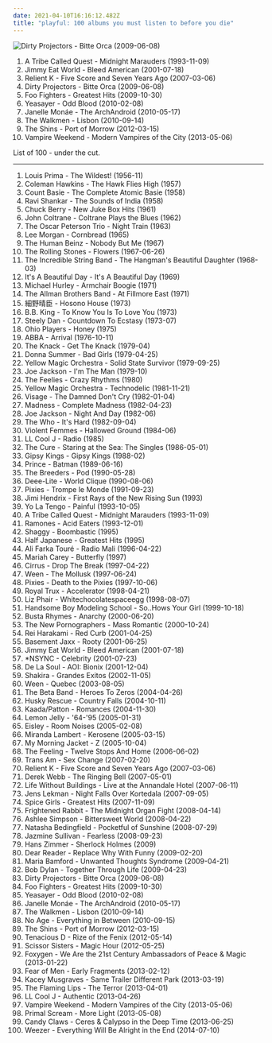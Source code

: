 ```yaml
---
date: 2021-04-10T16:16:12.482Z
title: "playful: 100 albums you must listen to before you die"
---
```

![Dirty Projectors - Bitte Orca (2009-06-08)](http://coverartarchive.org/release/5a5b5fe2-0898-3026-afb7-378fb8373752/8131494180-500.jpg "Dirty Projectors - Bitte Orca (2009-06-08)")
<ol class="albums">
<li data-cover="http://coverartarchive.org/release/0adceade-cc01-498f-a46f-0121c6802d8c/4969333235-500.jpg" data-tags="hip-hop" role="button">A Tribe Called Quest - Midnight Marauders (1993-11-09)</li>
<li data-cover="http://coverartarchive.org/release/d475a4fe-ef67-4bc9-9eef-1f2150964c1d/5572153535-500.jpg" data-tags="alternative rock, rock, emo" role="button">Jimmy Eat World - Bleed American (2001-07-18)</li>
<li data-cover="http://coverartarchive.org/release/8786d6f0-2b86-4c8b-b755-91ae537d2095/25368596465-500.jpg" data-tags="christian rock" role="button">Relient K - Five Score and Seven Years Ago (2007-03-06)</li>
<li data-cover="http://coverartarchive.org/release/5a5b5fe2-0898-3026-afb7-378fb8373752/8131494180-500.jpg" data-tags="experimental, indie rock, freak folk" role="button">Dirty Projectors - Bitte Orca (2009-06-08)</li>
<li data-cover="http://coverartarchive.org/release/cd535e76-4821-4738-a1fc-bd835c6ff6bd/1941029803-500.jpg" data-tags="rock, alternative rock" role="button">Foo Fighters - Greatest Hits (2009-10-30)</li>
<li data-cover="http://coverartarchive.org/release/8d2dca48-73cb-3739-a6e8-abdca9538134/8303197337-500.jpg" data-tags="indie" role="button">Yeasayer - Odd Blood (2010-02-08)</li>
<li data-cover="http://coverartarchive.org/release/14ae1a9c-9e8e-3ae5-87f2-3bf68b9feefd/8899038012-500.jpg" data-tags="soul, funk" role="button">Janelle Monáe - The ArchAndroid (2010-05-17)</li>
<li data-cover="https://img.discogs.com/Jo8CRxFlAMEOp8bUNyB3xl161bU=/fit-in/600x597/filters:strip_icc():format(jpeg):mode_rgb():quality(90)/discogs-images/R-2494214-1292538591.jpeg.jpg" data-tags="indie rock" role="button">The Walkmen - Lisbon (2010-09-14)</li>
<li data-cover="http://coverartarchive.org/release/a2512426-89d9-45a5-98e0-90f7ad468d0d/7978546038-500.jpg" data-tags="indie rock" role="button">The Shins - Port of Morrow (2012-03-15)</li>
<li data-cover="http://coverartarchive.org/release/35a7ea89-605b-466e-a5c5-1726f56f980f/4265527988-500.jpg" data-tags="indie rock" role="button">Vampire Weekend - Modern Vampires of the City (2013-05-06)</li>
</ol>
List of 100 - under the cut.
<!-- more -->

_________________

<ol class="albums">
<li data-cover="https://via.placeholder.com/450" data-tags="jazz, 50s" role="button">
Louis Prima - The Wildest! (1956-11)
</li>
<li data-cover="http://coverartarchive.org/release/7b16497d-19ca-40a6-a446-5609237bc3c0/2851714875-500.jpg" data-tags="jazz" role="button">
Coleman Hawkins - The Hawk Flies High (1957)
</li>
<li data-cover="http://coverartarchive.org/release/b5ce6304-bcc8-4ede-b457-47759af3420c/2595490692-500.jpg" data-tags="jazz, big band" role="button">
Count Basie - The Complete Atomic Basie (1958)
</li>
<li data-cover="http://coverartarchive.org/release/8415536b-cc0f-46b5-bfd4-95f87ec0b7ca/20559607098-500.jpg" data-tags="sitar, raga" role="button">
Ravi Shankar - The Sounds of India (1958)
</li>
<li data-cover="http://coverartarchive.org/release/c3091591-a9b8-4be6-885f-76e15d630d73/8017634615-500.jpg" data-tags="energetic, cheerful, playful, rollicking, rambunctious" role="button">
Chuck Berry - New Juke Box Hits (1961)
</li>
<li data-cover="http://coverartarchive.org/release/1916e7f2-27aa-4c33-9ef0-a309412ec448/24186609258-500.jpg" data-tags="jazz" role="button">
John Coltrane - Coltrane Plays the Blues (1962)
</li>
<li data-cover="http://coverartarchive.org/release/61ffc81b-5ff8-492e-bec2-1efc8de357c6/14455314213-500.jpg" data-tags="jazz" role="button">
The Oscar Peterson Trio - Night Train (1963)
</li>
<li data-cover="http://coverartarchive.org/release/8fa5c438-5611-4cae-8523-057572f0f23b/24779251123-500.jpg" data-tags="jazz" role="button">
Lee Morgan - Cornbread (1965)
</li>
<li data-cover="https://img.discogs.com/8m_-6lygdnEbzCgx3KESBloy5hE=/fit-in/472x468/filters:strip_icc():format(jpeg):mode_rgb():quality(90)/discogs-images/R-2387817-1281102047.jpeg.jpg" data-tags="60s, psychedelic" role="button">
The Human Beinz - Nobody But Me (1967)
</li>
<li data-cover="http://coverartarchive.org/release/e53265c1-7e75-4c3b-908a-6c684cc4f338/6701550123-500.jpg" data-tags="classic rock, rock, 60s" role="button">
The Rolling Stones - Flowers (1967-06-26)
</li>
<li data-cover="http://coverartarchive.org/release/7019a733-495d-43a3-b756-c3bfb0f26169/9088400014-500.jpg" data-tags="folk" role="button">
The Incredible String Band - The Hangman's Beautiful Daughter (1968-03)
</li>
<li data-cover="https://img.discogs.com/nFJWJ3tXfKbb_rhqV0pSiTPMtgY=/fit-in/600x604/filters:strip_icc():format(jpeg):mode_rgb():quality(90)/discogs-images/R-839258-1275482207.jpeg.jpg" data-tags="classic rock" role="button">
It's A Beautiful Day - It's A Beautiful Day (1969)
</li>
<li data-cover="https://img.discogs.com/TQAThz03NUlqod0hiCz8n183I3Y=/fit-in/600x527/filters:strip_icc():format(jpeg):mode_rgb():quality(90)/discogs-images/R-11907291-1524510312-2932.jpeg.jpg" data-tags="mantric acoustic" role="button">
Michael Hurley - Armchair Boogie (1971)
</li>
<li data-cover="https://img.discogs.com/0zDuTKnrcTP4DZ41g2wyT66hL8s=/fit-in/600x594/filters:strip_icc():format(jpeg):mode_rgb():quality(90)/discogs-images/R-8993834-1552836282-5556.jpeg.jpg" data-tags="classic rock, southern rock, blues, live, rock, 70s" role="button">
The Allman Brothers Band - At Fillmore East (1971)
</li>
<li data-cover="http://coverartarchive.org/release/4ddaa5db-e0ee-42cd-aa66-074b784a87d6/28179567770-500.jpg" data-tags="folk rock" role="button">
細野晴臣 - Hosono House (1973)
</li>
<li data-cover="https://img.discogs.com/KvznAeiMRkq-tihesKqtEcS2cAQ=/fit-in/350x350/filters:strip_icc():format(jpeg):mode_rgb():quality(90)/discogs-images/R-2566260-1290780860.jpeg.jpg" data-tags="blues, energetic, searching, reflective, organic, confident, earnest, bittersweet, yearning, playful, partying, memphis blues, celebratory, modern electric blues, refined, theatrical, tgif, boisterous, soul-blues, self-conscious, regional blues, bbk, brc blues band, brc blues band karlsruhe, blues rock club radio karlsruhe, walter buddy freter, lautfm bluesclub, wwwlautfmbluesclub, walter mojo freter, allbout guitar lessons - blues workshops karlsruhe, blues rock radio germany deutschland" role="button">
B.B. King - To Know You Is To Love You (1973)
</li>
<li data-cover="https://img.discogs.com/7idxMRMZmdYjVlxrITv-ynxh6yE=/fit-in/600x600/filters:strip_icc():format(jpeg):mode_rgb():quality(90)/discogs-images/R-10686817-1546367036-5135.jpeg.jpg" data-tags="70s" role="button">
Steely Dan - Countdown To Ecstasy (1973-07)
</li>
<li data-cover="http://coverartarchive.org/release/38ed61bb-9d92-441c-a683-eb129abeef78/24023912663-500.jpg" data-tags="funk" role="button">
Ohio Players - Honey (1975)
</li>
<li data-cover="http://coverartarchive.org/release/f2e7464f-d63b-426b-9a11-6c12c3b5bb84/18748080001-500.jpg" data-tags="pop, 70s" role="button">
ABBA - Arrival (1976-10-11)
</li>
<li data-cover="http://coverartarchive.org/release/489e7f56-d73e-3772-9229-c45375da5e5b/7506671171-500.jpg" data-tags="classic rock" role="button">
The Knack - Get The Knack (1979-04)
</li>
<li data-cover="http://coverartarchive.org/release/1fbb654a-e585-4f9c-acc6-97675008c6e7/19879260317-500.jpg" data-tags="disco" role="button">
Donna Summer - Bad Girls (1979-04-25)
</li>
<li data-cover="https://img.discogs.com/j6lL67-kEAC5BVdZf2bL8n9PYK4=/fit-in/200x200/filters:strip_icc():format(jpeg):mode_rgb():quality(90)/discogs-images/R-130980-001.jpg.jpg" data-tags="electronic, 70s, japanese" role="button">
Yellow Magic Orchestra - Solid State Survivor (1979-09-25)
</li>
<li data-cover="https://img.discogs.com/SnnzFkiJIg8WU9G03tkhAV_1WVA=/fit-in/600x600/filters:strip_icc():format(jpeg):mode_rgb():quality(90)/discogs-images/R-548142-1378185250-6959.jpeg.jpg" data-tags="new wave" role="button">
Joe Jackson - I'm The Man (1979-10)
</li>
<li data-cover="https://img.discogs.com/RMYzpYyIA6AOBZdbg7xWl2gJlIM=/fit-in/600x600/filters:strip_icc():format(jpeg):mode_rgb():quality(90)/discogs-images/R-379639-1419989010-9809.jpeg.jpg" data-tags="jangle pop, post-punk, new wave" role="button">
The Feelies - Crazy Rhythms (1980)
</li>
<li data-cover="http://coverartarchive.org/release/3362f43d-0bf2-32e8-9926-537b68b6194f/11058985627-500.jpg" data-tags="electronic, japanese, ymo" role="button">
Yellow Magic Orchestra - Technodelic (1981-11-21)
</li>
<li data-cover="http://coverartarchive.org/release/c354b401-7722-4297-a26b-0822953fa829/14592166258-500.jpg" data-tags="new wave" role="button">
Visage - The Damned Don't Cry (1982-01-04)
</li>
<li data-cover="https://img.discogs.com/QrUfqBdPRG_lJnavue4rHldfAJc=/fit-in/600x598/filters:strip_icc():format(jpeg):mode_rgb():quality(90)/discogs-images/R-3625555-1600930074-5109.jpeg.jpg" data-tags="ska, 80s" role="button">
Madness - Complete Madness (1982-04-23)
</li>
<li data-cover="https://img.discogs.com/zXwE8GSP9kMFhwdtmJIs6BD8QMw=/fit-in/600x597/filters:strip_icc():format(jpeg):mode_rgb():quality(90)/discogs-images/R-4724839-1457495653-1967.jpeg.jpg" data-tags="80s, rock, pop" role="button">
Joe Jackson - Night And Day (1982-06)
</li>
<li data-cover="https://img.discogs.com/21xR7CRutjALMZS8sqMuJN9ZzUM=/fit-in/600x597/filters:strip_icc():format(jpeg):mode_rgb():quality(90)/discogs-images/R-10550506-1499718550-3501.jpeg.jpg" data-tags="rock" role="button">
The Who - It's Hard (1982-09-04)
</li>
<li data-cover="https://img.discogs.com/QDW8ixyk43BQA4VcSZZHzlY3MuM=/fit-in/500x500/filters:strip_icc():format(jpeg):mode_rgb():quality(90)/discogs-images/R-866408-1346396980-5312.jpeg.jpg" data-tags="alternative, 80s, folk punk" role="button">
Violent Femmes - Hallowed Ground (1984-06)
</li>
<li data-cover="http://coverartarchive.org/release/9178130b-806b-426a-a8eb-9ca616a340c3/1269384177-500.jpg" data-tags="golden age hip hop, 80s" role="button">
LL Cool J - Radio (1985)
</li>
<li data-cover="http://coverartarchive.org/release/29ccd352-eefc-4301-9ad2-1662c0aba437/3173120841-500.jpg" data-tags="80s" role="button">
The Cure - Staring at the Sea: The Singles (1986-05-01)
</li>
<li data-cover="https://via.placeholder.com/450" data-tags="flamenco" role="button">
Gipsy Kings - Gipsy Kings (1988-02)
</li>
<li data-cover="http://coverartarchive.org/release/256007d2-4ac6-45ba-8053-e3e497cfd66c/2839903465-500.jpg" data-tags="soundtrack" role="button">
Prince - Batman (1989-06-16)
</li>
<li data-cover="http://coverartarchive.org/release/213f1d8f-9233-3b6d-822d-d10f81e39e8d/13112905140-500.jpg" data-tags="rock, alternative, indie rock, 90s, 4ad, steve albini, indie, female vocalists" role="button">
The Breeders - Pod (1990-05-28)
</li>
<li data-cover="http://coverartarchive.org/release/c2b04d6d-b900-49ee-aa2d-6e29c35a0c24/1978519255-500.jpg" data-tags="dance" role="button">
Deee-Lite - World Clique (1990-08-06)
</li>
<li data-cover="http://coverartarchive.org/release/751a112f-7865-4858-a1ad-18d80e81c8bc/3101753806-500.jpg" data-tags="alternative rock" role="button">
Pixies - Trompe le Monde (1991-09-23)
</li>
<li data-cover="http://coverartarchive.org/release/bc0005f1-e3db-4104-a0a1-3ef84c85a857/22686602913-500.jpg" data-tags="classic rock, jimi hendrix" role="button">
Jimi Hendrix - First Rays of the New Rising Sun (1993)
</li>
<li data-cover="http://coverartarchive.org/release/a6e8c16e-ebfb-47a0-abe7-582e606cb353/25345498085-500.jpg" data-tags="90s, indie rock, shoegaze" role="button">
Yo La Tengo - Painful (1993-10-05)
</li>
<li data-cover="http://coverartarchive.org/release/0adceade-cc01-498f-a46f-0121c6802d8c/4969333235-500.jpg" data-tags="hip-hop" role="button">
A Tribe Called Quest - Midnight Marauders (1993-11-09)
</li>
<li data-cover="http://coverartarchive.org/release/82cef0f9-f982-3c09-931a-1a531dae43b9/18523473099-500.jpg" data-tags="covers, punk" role="button">
Ramones - Acid Eaters (1993-12-01)
</li>
<li data-cover="http://coverartarchive.org/release/4613c1ad-f235-4306-a48b-78f28f24fd81/25846790445-500.jpg" data-tags="reggae" role="button">
Shaggy - Boombastic (1995)
</li>
<li data-cover="https://via.placeholder.com/450" data-tags="punk, experimental rock" role="button">
Half Japanese - Greatest Hits (1995)
</li>
<li data-cover="https://img.discogs.com/Wq0mM9VBrfH77JuUFFmXfyTgusE=/fit-in/600x537/filters:strip_icc():format(jpeg):mode_rgb():quality(90)/discogs-images/R-1742862-1240483195.jpeg.jpg" data-tags="blues" role="button">
Ali Farka Touré - Radio Mali (1996-04-22)
</li>
<li data-cover="http://coverartarchive.org/release/ca0f7485-b03e-4be5-afda-3e587e062efb/3938634835-500.jpg" data-tags="pop, rnb" role="button">
Mariah Carey - Butterfly (1997)
</li>
<li data-cover="http://coverartarchive.org/release/f59e164a-ca57-4d80-8f4e-1a10a9757354/15320405430-500.jpg" data-tags="electronic, electronica, druggy, energetic, clinical, breakbeat, big beat, playful, sensual, celebratory" role="button">
Cirrus - Drop The Break (1997-04-22)
</li>
<li data-cover="http://coverartarchive.org/release/8e13940f-65ba-30f5-834d-f3692d21688a/22395044342-500.jpg" data-tags="nautical, alternative" role="button">
Ween - The Mollusk (1997-06-24)
</li>
<li data-cover="http://coverartarchive.org/release/51413ed2-fae9-47f2-9759-b0b98434836c/1156807663-500.jpg" data-tags="alternative rock" role="button">
Pixies - Death to the Pixies (1997-10-06)
</li>
<li data-cover="http://coverartarchive.org/release/60a2b021-e664-457c-bd5e-dd67949fe118/20130235098-500.jpg" data-tags="post-punk" role="button">
Royal Trux - Accelerator (1998-04-21)
</li>
<li data-cover="http://coverartarchive.org/release/8cc9760f-c988-470b-9fa0-5544d9b2dafb/7422838734-500.jpg" data-tags="female vocalists, 90s" role="button">
Liz Phair - Whitechocolatespaceegg (1998-08-07)
</li>
<li data-cover="https://img.discogs.com/Cv61f3dZ1ZmlWdIJcoiaV042i94=/fit-in/600x581/filters:strip_icc():format(jpeg):mode_rgb():quality(90)/discogs-images/R-38416-1334406772.jpeg.jpg" data-tags="hip-hop" role="button">
Handsome Boy Modeling School - So..Hows Your Girl (1999-10-18)
</li>
<li data-cover="http://coverartarchive.org/release/dc0d284f-16d3-41b0-8ad6-90fa55506fbf/4395767858-500.jpg" data-tags="rap" role="button">
Busta Rhymes - Anarchy (2000-06-20)
</li>
<li data-cover="http://coverartarchive.org/release/92648a5a-23d5-4ea4-8276-ef0d81aaf16b/4838892552-500.jpg" data-tags="indie" role="button">
The New Pornographers - Mass Romantic (2000-10-24)
</li>
<li data-cover="http://coverartarchive.org/release/5f871f8f-6685-45ec-be40-c4977613a0b2/11134571351-500.jpg" data-tags="electronica, electronic" role="button">
Rei Harakami - Red Curb (2001-04-25)
</li>
<li data-cover="http://coverartarchive.org/release/b821473e-4959-40e4-9b40-48b95ecaf36b/6976453613-500.jpg" data-tags="house, electronic, dance" role="button">
Basement Jaxx - Rooty (2001-06-25)
</li>
<li data-cover="http://coverartarchive.org/release/d475a4fe-ef67-4bc9-9eef-1f2150964c1d/5572153535-500.jpg" data-tags="alternative rock, rock, emo" role="button">
Jimmy Eat World - Bleed American (2001-07-18)
</li>
<li data-cover="https://img.discogs.com/9APtNKpXs3mJWflAiQeZbJJSmyI=/fit-in/600x687/filters:strip_icc():format(jpeg):mode_rgb():quality(90)/discogs-images/R-7232808-1450003956-2682.jpeg.jpg" data-tags="pop" role="button">
*NSYNC - Celebrity (2001-07-23)
</li>
<li data-cover="http://coverartarchive.org/release/a29cc7ea-5dd5-407b-ae28-ed92efb4e17c/24353399309-500.jpg" data-tags="rap, ambitious" role="button">
De La Soul - AOI: Bionix (2001-12-04)
</li>
<li data-cover="http://coverartarchive.org/release/15483097-3a69-3b70-ae4a-40ca82156c27/7143040493-500.jpg" data-tags="latin, shakira, pop" role="button">
Shakira - Grandes Exitos (2002-11-05)
</li>
<li data-cover="http://coverartarchive.org/release/5a5d8a71-ef7b-4115-a686-318638aec5c2/6848655594-500.jpg" data-tags="indie, rock, alternative, ween" role="button">
Ween - Quebec (2003-08-05)
</li>
<li data-cover="http://coverartarchive.org/release/05bc47ec-eaa8-3e1b-b705-07070f86f1ca/12340474874-500.jpg" data-tags="00s" role="button">
The Beta Band - Heroes To Zeros (2004-04-26)
</li>
<li data-cover="http://coverartarchive.org/release/c3dbdd06-12b4-4085-91e0-491a96c93978/4281144804-500.jpg" data-tags="chillout, downtempo" role="button">
Husky Rescue - Country Falls (2004-10-11)
</li>
<li data-cover="http://coverartarchive.org/release/b34454dd-65b5-4ae9-8fc0-db1e843dc936/25898561406-500.jpg" data-tags="avant-garde, experimental" role="button">
Kaada/Patton - Romances (2004-11-30)
</li>
<li data-cover="http://coverartarchive.org/release/cbb9cd2c-6cb4-34f6-b0cc-cd8cc63bf06d/3431742462-500.jpg" data-tags="electronica" role="button">
Lemon Jelly - '64-'95 (2005-01-31)
</li>
<li data-cover="http://coverartarchive.org/release/4186b65f-c36d-4dac-82d3-221d3f8c7925/17754966442-500.jpg" data-tags="indie pop" role="button">
Eisley - Room Noises (2005-02-08)
</li>
<li data-cover="http://coverartarchive.org/release/aae883ce-905d-4b1b-8440-037e4102bf7a/10037462392-500.jpg" data-tags="country" role="button">
Miranda Lambert - Kerosene (2005-03-15)
</li>
<li data-cover="https://img.discogs.com/HMwX-vG8imndd3_mYsdVGDNwv_o=/fit-in/500x497/filters:strip_icc():format(jpeg):mode_rgb():quality(90)/discogs-images/R-2463207-1318871638.jpeg.jpg" data-tags="indie, indie rock" role="button">
My Morning Jacket - Z (2005-10-04)
</li>
<li data-cover="https://img.discogs.com/ngP72QwaCQL3ltaXToJDNaOtB4Q=/fit-in/600x600/filters:strip_icc():format(jpeg):mode_rgb():quality(90)/discogs-images/R-772344-1244368217.jpeg.jpg" data-tags="british, soft rock, pop, indie, rock" role="button">
The Feeling - Twelve Stops And Home (2006-06-02)
</li>
<li data-cover="https://img.discogs.com/0rjmWBD0s7jaVLVl4Ibb9ycdGPM=/fit-in/600x596/filters:strip_icc():format(jpeg):mode_rgb():quality(90)/discogs-images/R-938433-1274192545.jpeg.jpg" data-tags="electronica, summer, playful, thrill jockey, aural fixation - best of 2007, wmbr" role="button">
Trans Am - Sex Change (2007-02-20)
</li>
<li data-cover="http://coverartarchive.org/release/8786d6f0-2b86-4c8b-b755-91ae537d2095/25368596465-500.jpg" data-tags="christian rock" role="button">
Relient K - Five Score and Seven Years Ago (2007-03-06)
</li>
<li data-cover="http://coverartarchive.org/release/29fbe863-b3bf-41f8-a46c-c5441769dfae/7006206278-500.jpg" data-tags="energetic, reflective, literate, spiritual, earnest, playful, indulgent, effervescent" role="button">
Derek Webb - The Ringing Bell (2007-05-01)
</li>
<li data-cover="https://img.discogs.com/2N_d6Lski7-myfI71HIh3aQuhwI=/fit-in/353x350/filters:strip_icc():format(jpeg):mode_rgb():quality(90)/discogs-images/R-1063849-1189303968.jpeg.jpg" data-tags="playful" role="button">
Life Without Buildings - Live at the Annandale Hotel (2007-06-11)
</li>
<li data-cover="http://coverartarchive.org/release/4bae6b93-7d34-4abe-984f-61487858e8fa/4890223091-500.jpg" data-tags="indie pop, indie" role="button">
Jens Lekman - Night Falls Over Kortedala (2007-09-05)
</li>
<li data-cover="https://img.discogs.com/K3-FiQw9ClJl6OpfaRahc6UisAY=/fit-in/600x600/filters:strip_icc():format(jpeg):mode_rgb():quality(90)/discogs-images/R-2158915-1267188271.jpeg.jpg" data-tags="pop" role="button">
Spice Girls - Greatest Hits (2007-11-09)
</li>
<li data-cover="http://coverartarchive.org/release/a6d21839-661c-4e80-93be-667e31a5df3a/21277386149-500.jpg" data-tags="indie" role="button">
Frightened Rabbit - The Midnight Organ Fight (2008-04-14)
</li>
<li data-cover="http://coverartarchive.org/release/8cc26886-620b-4478-a970-ffca50001cde/17141946255-500.jpg" data-tags="pop" role="button">
Ashlee Simpson - Bittersweet World (2008-04-22)
</li>
<li data-cover="http://coverartarchive.org/release/c104dd56-2b3a-4137-9d35-7ab7d3af76b7/2962804482-500.jpg" data-tags="pop" role="button">
Natasha Bedingfield - Pocketful of Sunshine (2008-07-29)
</li>
<li data-cover="http://coverartarchive.org/release/3192c4f0-6099-4aa2-8008-09da81da0467/22600473176-500.jpg" data-tags="rnb, soul, female vocalists" role="button">
Jazmine Sullivan - Fearless (2008-09-23)
</li>
<li data-cover="http://coverartarchive.org/release/ad226dcb-379e-48f0-b97e-094f86676951/4500156059-500.jpg" data-tags="soundtrack" role="button">
Hans Zimmer - Sherlock Holmes (2009)
</li>
<li data-cover="http://coverartarchive.org/release/880b40cf-d307-4357-8979-6835006746fa/25443786883-500.jpg" data-tags="pop, folk, 2009 albums" role="button">
Dear Reader - Replace Why With Funny (2009-02-20)
</li>
<li data-cover="http://coverartarchive.org/release/21637376-f186-3ce5-afa7-614f26180e8b/25421464003-500.jpg" data-tags="irreverent, comedy, playful, standup comedy, campy, humorous, brash, outrageous, mischief, favorite comedy albums" role="button">
Maria Bamford - Unwanted Thoughts Syndrome (2009-04-21)
</li>
<li data-cover="https://img.discogs.com/0p4IeHnrBKzwZbaUP2XNQnSMdbY=/fit-in/300x300/filters:strip_icc():format(jpeg):mode_rgb():quality(90)/discogs-images/R-4328080-1361870851-6165.jpeg.jpg" data-tags="rock, folk, folk rock, 00s" role="button">
Bob Dylan - Together Through Life (2009-04-23)
</li>
<li data-cover="http://coverartarchive.org/release/5a5b5fe2-0898-3026-afb7-378fb8373752/8131494180-500.jpg" data-tags="experimental, indie rock, freak folk" role="button">
Dirty Projectors - Bitte Orca (2009-06-08)
</li>
<li data-cover="http://coverartarchive.org/release/cd535e76-4821-4738-a1fc-bd835c6ff6bd/1941029803-500.jpg" data-tags="rock, alternative rock" role="button">
Foo Fighters - Greatest Hits (2009-10-30)
</li>
<li data-cover="http://coverartarchive.org/release/8d2dca48-73cb-3739-a6e8-abdca9538134/8303197337-500.jpg" data-tags="indie" role="button">
Yeasayer - Odd Blood (2010-02-08)
</li>
<li data-cover="http://coverartarchive.org/release/14ae1a9c-9e8e-3ae5-87f2-3bf68b9feefd/8899038012-500.jpg" data-tags="soul, funk" role="button">
Janelle Monáe - The ArchAndroid (2010-05-17)
</li>
<li data-cover="https://img.discogs.com/Jo8CRxFlAMEOp8bUNyB3xl161bU=/fit-in/600x597/filters:strip_icc():format(jpeg):mode_rgb():quality(90)/discogs-images/R-2494214-1292538591.jpeg.jpg" data-tags="indie rock" role="button">
The Walkmen - Lisbon (2010-09-14)
</li>
<li data-cover="http://coverartarchive.org/release/aa29b9f3-4525-3982-9d4b-76c87f37a43b/2868845098-500.jpg" data-tags="noise rock" role="button">
No Age - Everything in Between (2010-09-15)
</li>
<li data-cover="http://coverartarchive.org/release/a2512426-89d9-45a5-98e0-90f7ad468d0d/7978546038-500.jpg" data-tags="indie rock" role="button">
The Shins - Port of Morrow (2012-03-15)
</li>
<li data-cover="http://coverartarchive.org/release/f127f560-c021-49e6-992c-be629566f025/948429328-500.jpg" data-tags="rock, hard rock" role="button">
Tenacious D - Rize of the Fenix (2012-05-14)
</li>
<li data-cover="http://coverartarchive.org/release/ed4ef585-6abe-4a3e-a4d3-6206589b3633/28652812232-500.jpg" data-tags="pop" role="button">
Scissor Sisters - Magic Hour (2012-05-25)
</li>
<li data-cover="http://coverartarchive.org/release/fed15943-7a2f-4145-b927-d54bfdbb47a3/3077819531-500.jpg" data-tags="indie pop" role="button">
Foxygen - We Are the 21st Century Ambassadors of Peace & Magic (2013-01-22)
</li>
<li data-cover="http://coverartarchive.org/release/0eb2068a-673b-4e60-9dd7-3e95e8da60f7/3406080237-500.jpg" data-tags="indie pop" role="button">
Fear of Men - Early Fragments (2013-02-12)
</li>
<li data-cover="http://coverartarchive.org/release/024abf44-0f50-4369-bcd6-ea7017d40474/14533802813-500.jpg" data-tags="country" role="button">
Kacey Musgraves - Same Trailer Different Park (2013-03-19)
</li>
<li data-cover="https://img.discogs.com/S26wNV1io5Yx19HkUbg1YwRa9ug=/fit-in/600x600/filters:strip_icc():format(jpeg):mode_rgb():quality(90)/discogs-images/R-6999033-1431357387-8924.jpeg.jpg" data-tags="experimental, neo-psychedelia" role="button">
The Flaming Lips - The Terror (2013-04-01)
</li>
<li data-cover="http://coverartarchive.org/release/16381ac7-19f4-457f-a07c-248faa655a6c/13452106974-500.jpg" data-tags="rap" role="button">
LL Cool J - Authentic (2013-04-26)
</li>
<li data-cover="http://coverartarchive.org/release/35a7ea89-605b-466e-a5c5-1726f56f980f/4265527988-500.jpg" data-tags="indie rock" role="button">
Vampire Weekend - Modern Vampires of the City (2013-05-06)
</li>
<li data-cover="http://coverartarchive.org/release/698ce3c2-e84b-4e85-b60b-1e0cb25969f0/14501283915-500.jpg" data-tags="alternative dance, neo-psychedelia" role="button">
Primal Scream - More Light (2013-05-08)
</li>
<li data-cover="http://coverartarchive.org/release/32cdbb59-0f9b-4df5-8986-4ab0ccb294d6/4920961799-500.jpg" data-tags="dream pop, shoegaze" role="button">
Candy Claws - Ceres & Calypso in the Deep Time (2013-06-25)
</li>
<li data-cover="http://coverartarchive.org/release/9fff52f3-67b8-46bf-93a6-ad43e285601d/8368597159-500.jpg" data-tags="rock, power pop" role="button">
Weezer - Everything Will Be Alright in the End (2014-07-10)
</li>
</ol>